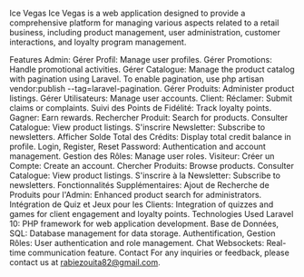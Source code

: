 Ice Vegas
Ice Vegas is a web application designed to provide a comprehensive platform for managing various aspects related to a retail business, including product management, user administration, customer interactions, and loyalty program management.

Features
Admin:
Gérer Profil: Manage user profiles.
Gérer Promotions: Handle promotional activities.
Gérer Catalogue: Manage the product catalog with pagination using Laravel.
To enable pagination, use php artisan vendor:publish --tag=laravel-pagination.
Gérer Produits: Administer product listings.
Gérer Utilisateurs: Manage user accounts.
Client:
Réclamer: Submit claims or complaints.
Suivi des Points de Fidélité: Track loyalty points.
Gagner: Earn rewards.
Rechercher Produit: Search for products.
Consulter Catalogue: View product listings.
S'inscrire Newsletter: Subscribe to newsletters.
Afficher Solde Total des Crédits: Display total credit balance in profile.
Login, Register, Reset Password: Authentication and account management.
Gestion des Rôles: Manage user roles.
Visiteur:
Créer un Compte: Create an account.
Chercher Produits: Browse products.
Consulter Catalogue: View product listings.
S'inscrire à la Newsletter: Subscribe to newsletters.
Fonctionnalités Supplémentaires:
Ajout de Recherche de Produits pour l'Admin: Enhanced product search for administrators.
Intégration de Quiz et Jeux pour les Clients: Integration of quizzes and games for client engagement and loyalty points.
Technologies Used
Laravel 10: PHP framework for web application development.
Base de Données, SQL: Database management for data storage.
Authentification, Gestion Rôles: User authentication and role management.
Chat Websockets: Real-time communication feature.
Contact
For any inquiries or feedback, please contact us at rabiezouita82@gmail.com.
